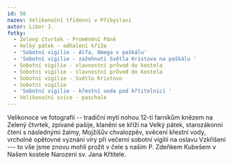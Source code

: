```yaml
---
id: 58
nazev: Velikonoční třídenní v Přibyslavi
autor: Libor J.
fotky:
  - Zelený čtvrtek - Proměnění Páně
  - Velký pátek - odhalení kříže
  - 'Sobotní vigilie - Alfa, Omega v paškálu'
  - 'Sobotní vigilie - zažehnutí Světla Kristova na paškálu '
  - Sobotní vigilie - slavnostní průvod do kostela
  - Sobotní vigilie - slavnostní průvod do kostela
  - Sobotní vigilie - Světlo Kristovo
  - Sobotní vigilie
  - 'Sobotní vigilie - křestní voda pod křtitelnicí '
  - Velikonoční svíce - paschale
---
```

Velikonoce ve fotografii -- tradiční mytí nohou 12-ti farníkům knězem na Zelený čtvrtek, zpívané pašije, klanění se kříži na Velký pátek, starozákonní čtení s následnými žalmy, Mojžíšův chvalozpěv, svěcení křestní vody, vrcholné opětovné vyznání víry při večerní sobotní vigilii na oslavu Vzkříšení --- to vše jsme znovu mohli prožít v čele s naším P. Zdeňkem Kubešem v Našem kostele Narození sv. Jana Křtitele.
